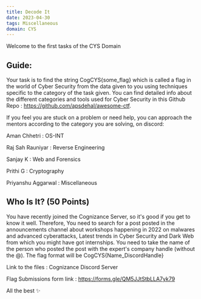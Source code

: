 ```yaml
---
title: Decode It
date: 2023-04-30
tags: Miscellaneous
domain: CYS
---
```


Welcome to the first tasks of the CYS Domain
## Guide:

Your task is to find the string CogCYS{some_flag} which is called a flag in the world of Cyber Security from the data given to you using techniques specific to the category of the task given. You can find detailed info about the different categories and tools used for Cyber Security in this Github Repo : https://github.com/apsdehal/awesome-ctf.

If you feel you are stuck on a problem or need help, you can approach the mentors according to the category you are solving, on discord:

Aman Chhetri : OS-INT

Raj Sah Rauniyar : Reverse Engineering

Sanjay K : Web and Forensics

Prithi G : Cryptography

Priyanshu Aggarwal : Miscellaneous

## Who Is It? (50 Points)

You have recently joined the Cognizance Server, so it's good if you get to know it well.
Therefore, You need to search for a post posted in the announcements channel about workshops happening in 2022 on malwares and advanced cyberattacks, Latest trends in Cyber Security and Dark Web from which you might have got internships. 
You need to take the name of the person who posted the post with the expert's company handle (without the @). The flag format will be CogCYS{Name_DiscordHandle}

Link to the files : Cognizance Discord Server

Flag Submissions form link : https://forms.gle/QM5JJtStbLLA7yk79

All the best ✨
